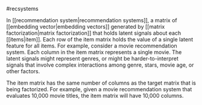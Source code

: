 #recsystems

In [[recommendation system|recommendation systems]], a
matrix of [[embedding vector|embedding vectors]] generated by
[[matrix factorization|matrix factorization]]
that holds latent signals about each [[items|item]].
Each row of the item matrix holds the value of a single latent
feature for all items.
For example, consider a movie recommendation system. Each column
in the item matrix represents a single movie. The latent signals
might represent genres, or might be harder-to-interpret
signals that involve complex interactions among genre, stars,
movie age, or other factors.

The item matrix has the same number of columns as the target
matrix that is being factorized. For example, given a movie
recommendation system that evaluates 10,000 movie titles, the
item matrix will have 10,000 columns.

